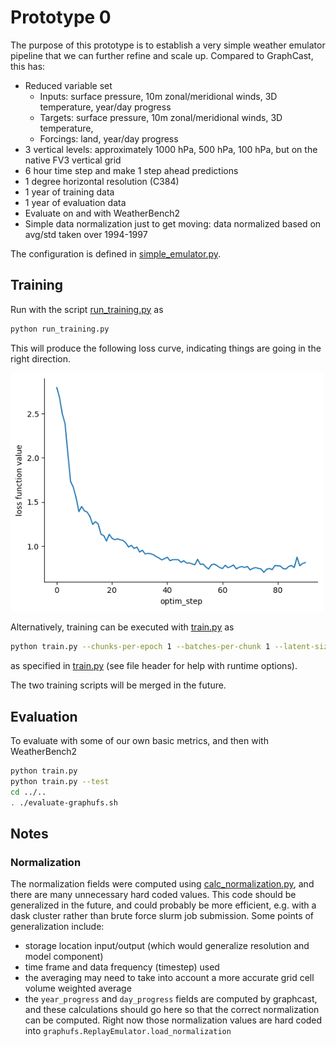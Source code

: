 # Prototype 0

The purpose of this prototype is to establish a very simple weather emulator
pipeline that we can further refine and scale up.
Compared to GraphCast, this has:
- Reduced variable set
    * Inputs: surface pressure, 10m zonal/meridional winds, 3D temperature,
      year/day progress
    * Targets: surface pressure, 10m zonal/meridional winds, 3D temperature,
    * Forcings: land, year/day progress
- 3 vertical levels: approximately 1000 hPa, 500 hPa, 100 hPa, but on the native
  FV3 vertical grid
- 6 hour time step and make 1 step ahead predictions
- 1 degree horizontal resolution (C384)
- 1 year of training data
- 1 year of evaluation data
- Evaluate on and with WeatherBench2
- Simple data normalization just to get moving: data normalized based on avg/std taken over 1994-1997

The configuration is defined in [simple_emulator.py](simple_emulator.py).

## Training

Run with the script [run_training.py](run_training.py) as

```bash
python run_training.py
```

This will produce the following loss curve, indicating things are going in the
right direction.

<img src="loss.png" width=500>

Alternatively, training can be executed with [train.py](train.py) as

```bash
python train.py --chunks-per-epoch 1 --batches-per-chunk 1 --latent-size 32
```
as specified in [train.py](train.py) (see file header for help with runtime
options).

The two training scripts will be merged in the future.

## Evaluation

To evaluate with some of our own basic metrics, and then with WeatherBench2

```bash
python train.py
python train.py --test
cd ../..
. ./evaluate-graphufs.sh
```


## Notes

### Normalization

The normalization fields were computed using
[calc_normalization.py](calc_normalization.py), and there
are many unnecessary hard coded values.
This code should be generalized in the future, and could probably be more
efficient, e.g. with a dask cluster rather than brute force slurm job
submission.
Some points of generalization include:
- storage location input/output (which would generalize resolution and model
  component)
- time frame and data frequency (timestep) used
- the averaging may need to take into account a more accurate grid cell volume
  weighted average
- the `year_progress` and `day_progress` fields are computed by graphcast, and
  these calculations should go here so that the correct normalization can be
  computed. Right now those normalization values are hard coded into
  `graphufs.ReplayEmulator.load_normalization`
